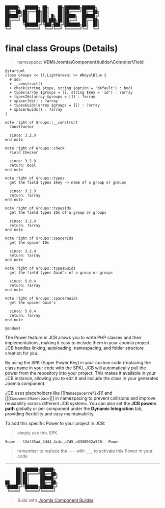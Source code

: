 ```
██████╗  ██████╗ ██╗    ██╗███████╗██████╗
██╔══██╗██╔═══██╗██║    ██║██╔════╝██╔══██╗
██████╔╝██║   ██║██║ █╗ ██║█████╗  ██████╔╝
██╔═══╝ ██║   ██║██║███╗██║██╔══╝  ██╔══██╗
██║     ╚██████╔╝╚███╔███╔╝███████╗██║  ██║
╚═╝      ╚═════╝  ╚══╝╚══╝ ╚══════╝╚═╝  ╚═╝
```
# final class Groups (Details)
> namespace: **VDM\Joomla\Componentbuilder\Compiler\Field**

```uml
@startuml
class Groups << (F,LightGreen) >> #RoyalBlue {
  # $db
  + __construct()
  + check(string $type, string $option = 'default') : bool
  + types(array $groups = [], string $key = 'id') : ?array
  + typesIds(array $groups = []) : ?array
  + spacerIds() : ?array
  + typesGuids(array $groups = []) : ?array
  + spacerGuids() : ?array
}

note right of Groups::__construct
  Constructor

  since: 3.2.0
end note

note right of Groups::check
  Field Checker

  since: 3.2.0
  return: bool
end note

note right of Groups::types
  get the field types $key -> name of a group or groups

  since: 3.2.0
  return: ?array
end note

note right of Groups::typesIds
  get the field types IDs of a group or groups

  since: 3.2.0
  return: ?array
end note

note right of Groups::spacerIds
  get the spacer IDs

  since: 3.2.0
  return: ?array
end note

note right of Groups::typesGuids
  get the field types Guid's of a group or groups

  since: 5.0.4
  return: ?array
end note

note right of Groups::spacerGuids
  get the spacer Guid's

  since: 5.0.4
  return: ?array
end note
 
@enduml
```

The Power feature in JCB allows you to write PHP classes and their implementations, making it easy to include them in your Joomla project. JCB handles linking, autoloading, namespacing, and folder structure creation for you.

By using the SPK (Super Power Key) in your custom code (replacing the class name in your code with the SPK), JCB will automatically pull the power from the repository into your project. This makes it available in your JCB instance, allowing you to edit it and include the class in your generated Joomla component.

JCB uses placeholders like [[[`NamespacePrefix`]]] and [[[`ComponentNamespace`]]] in namespacing to prevent collisions and improve reusability across different JCB systems. You can also set the **JCB powers path** globally or per component under the **Dynamic Integration** tab, providing flexibility and easy maintainability.

To add this specific Power to your project in JCB:

> simply use this SPK
```
Super---12df35ad_2d44_4c4c_a7d5_a3350932a520---Power
```
> remember to replace the `---` with `___` to activate this Power in your code

---
```
     ██╗ ██████╗██████╗
     ██║██╔════╝██╔══██╗
     ██║██║     ██████╔╝
██   ██║██║     ██╔══██╗
╚█████╔╝╚██████╗██████╔╝
 ╚════╝  ╚═════╝╚═════╝
```
> Build with [Joomla Component Builder](https://git.vdm.dev/joomla/Component-Builder)

